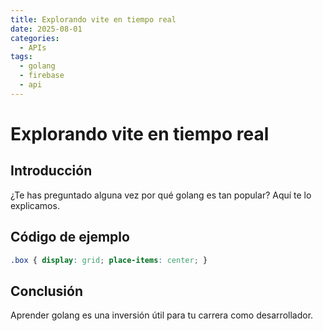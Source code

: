 ```yaml
---
title: Explorando vite en tiempo real
date: 2025-08-01
categories:
  - APIs
tags:
  - golang
  - firebase
  - api
---
```


# Explorando vite en tiempo real

## Introducción

¿Te has preguntado alguna vez por qué golang es tan popular? Aquí te lo explicamos.

## Código de ejemplo

```css
.box { display: grid; place-items: center; }
```

## Conclusión

Aprender golang es una inversión útil para tu carrera como desarrollador.